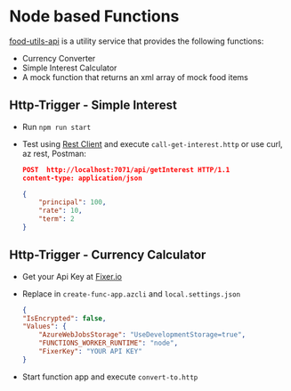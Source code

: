 # Node based Functions

[food-utils-api](food-utils-api/) is a utility service that provides the following functions:

- Currency Converter
- Simple Interest Calculator
- A mock function that returns an xml array of mock food items

## Http-Trigger - Simple Interest

- Run `npm run start`

- Test using [Rest Client](https://marketplace.visualstudio.com/items?itemName=humao.rest-client) and execute `call-get-interest.http` or use curl, az rest, Postman:

    ```json
    POST  http://localhost:7071/api/getInterest HTTP/1.1
    content-type: application/json

    {
        "principal": 100,
        "rate": 10,
        "term": 2
    }
    ```

## Http-Trigger - Currency Calculator

- Get your Api Key at [Fixer.io](https://fixer.io/)
- Replace in `create-func-app.azcli` and `local.settings.json`

    ```json
    {
    "IsEncrypted": false,
    "Values": {
        "AzureWebJobsStorage": "UseDevelopmentStorage=true",
        "FUNCTIONS_WORKER_RUNTIME": "node",
        "FixerKey": "YOUR API KEY"
    }
    ```

- Start function app and execute `convert-to.http`